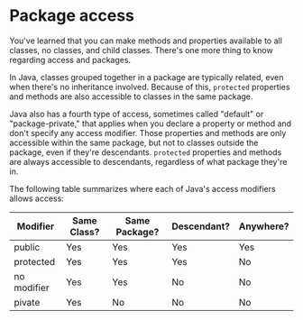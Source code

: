 # Package access

You've learned that you can make methods and properties available to all classes, no classes, and child classes. There's one more thing to know regarding access and packages.

In Java, classes grouped together in a package are typically related, even when there's no inheritance involved. Because of this, `protected` properties and methods are also accessible to classes in the same package.

Java also has a fourth type of access, sometimes called "default" or "package-private," that applies when you declare a property or method and don't specify any access modifier. Those properties and methods are only accessible within the same package, but not to classes outside the package, even if they're descendants. `protected` properties and methods are always accessible to descendants, regardless of what package they're in.

The following table summarizes where each of Java's access modifiers allows access:

| **Modifier**    | **Same Class?** | **Same Package?** | **Descendant?** | **Anywhere?** |
| --------------- | --------------- | ----------------- | --------------- | ------------- |
| public          | Yes             | Yes               | Yes             | Yes           |
| protected       | Yes             | Yes               | Yes             | No            |
| no modifier     | Yes             | Yes               | No              | No            |
| pivate          | Yes             | No                | No              | No            |
